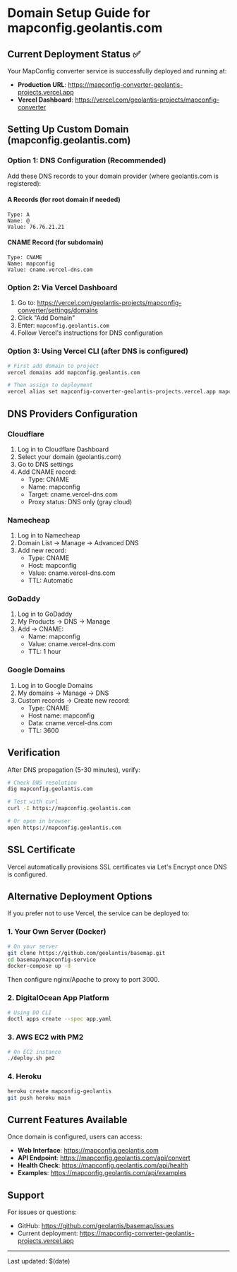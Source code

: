 # Domain Setup Guide for mapconfig.geolantis.com

## Current Deployment Status ✅

Your MapConfig converter service is successfully deployed and running at:
- **Production URL**: https://mapconfig-converter-geolantis-projects.vercel.app
- **Vercel Dashboard**: https://vercel.com/geolantis-projects/mapconfig-converter

## Setting Up Custom Domain (mapconfig.geolantis.com)

### Option 1: DNS Configuration (Recommended)

Add these DNS records to your domain provider (where geolantis.com is registered):

#### A Records (for root domain if needed)
```
Type: A
Name: @
Value: 76.76.21.21
```

#### CNAME Record (for subdomain)
```
Type: CNAME
Name: mapconfig
Value: cname.vercel-dns.com
```

### Option 2: Via Vercel Dashboard

1. Go to: https://vercel.com/geolantis-projects/mapconfig-converter/settings/domains
2. Click "Add Domain"
3. Enter: `mapconfig.geolantis.com`
4. Follow Vercel's instructions for DNS configuration

### Option 3: Using Vercel CLI (after DNS is configured)

```bash
# First add domain to project
vercel domains add mapconfig.geolantis.com

# Then assign to deployment
vercel alias set mapconfig-converter-geolantis-projects.vercel.app mapconfig.geolantis.com
```

## DNS Providers Configuration

### Cloudflare
1. Log in to Cloudflare Dashboard
2. Select your domain (geolantis.com)
3. Go to DNS settings
4. Add CNAME record:
   - Type: CNAME
   - Name: mapconfig
   - Target: cname.vercel-dns.com
   - Proxy status: DNS only (gray cloud)

### Namecheap
1. Log in to Namecheap
2. Domain List → Manage → Advanced DNS
3. Add new record:
   - Type: CNAME
   - Host: mapconfig
   - Value: cname.vercel-dns.com
   - TTL: Automatic

### GoDaddy
1. Log in to GoDaddy
2. My Products → DNS → Manage
3. Add → CNAME:
   - Name: mapconfig
   - Value: cname.vercel-dns.com
   - TTL: 1 hour

### Google Domains
1. Log in to Google Domains
2. My domains → Manage → DNS
3. Custom records → Create new record:
   - Type: CNAME
   - Host name: mapconfig
   - Data: cname.vercel-dns.com
   - TTL: 3600

## Verification

After DNS propagation (5-30 minutes), verify:

```bash
# Check DNS resolution
dig mapconfig.geolantis.com

# Test with curl
curl -I https://mapconfig.geolantis.com

# Or open in browser
open https://mapconfig.geolantis.com
```

## SSL Certificate

Vercel automatically provisions SSL certificates via Let's Encrypt once DNS is configured.

## Alternative Deployment Options

If you prefer not to use Vercel, the service can be deployed to:

### 1. Your Own Server (Docker)
```bash
# On your server
git clone https://github.com/geolantis/basemap.git
cd basemap/mapconfig-service
docker-compose up -d
```

Then configure nginx/Apache to proxy to port 3000.

### 2. DigitalOcean App Platform
```bash
# Using DO CLI
doctl apps create --spec app.yaml
```

### 3. AWS EC2 with PM2
```bash
# On EC2 instance
./deploy.sh pm2
```

### 4. Heroku
```bash
heroku create mapconfig-geolantis
git push heroku main
```

## Current Features Available

Once domain is configured, users can access:

- **Web Interface**: https://mapconfig.geolantis.com
- **API Endpoint**: https://mapconfig.geolantis.com/api/convert
- **Health Check**: https://mapconfig.geolantis.com/api/health
- **Examples**: https://mapconfig.geolantis.com/api/examples

## Support

For issues or questions:
- GitHub: https://github.com/geolantis/basemap/issues
- Current deployment: https://mapconfig-converter-geolantis-projects.vercel.app

---

Last updated: $(date)
